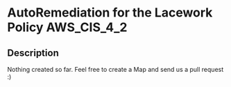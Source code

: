 # AutoRemediation for the Lacework Policy AWS_CIS_4_2

## Description
Nothing created so far. Feel free to create a Map and send us a pull request :)
